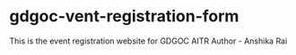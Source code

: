 # gdgoc-vent-registration-form
This is the event registration website for GDGOC AITR
Author - Anshika Rai
